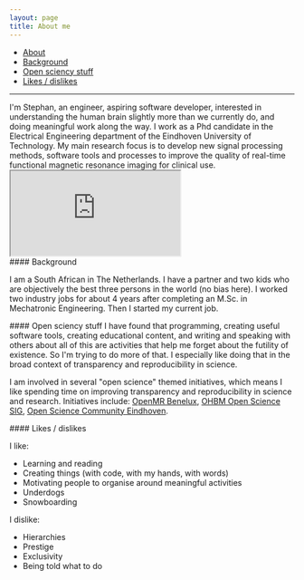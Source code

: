 ```yaml
---
layout: page
title: About me
---
```


- [About](#about)
- [Background](#background)
- [Open sciency stuff](#open)
- [Likes / dislikes](#likes)

---
<div id='about'></div>
I'm Stephan, an engineer, aspiring software developer, interested in understanding the human brain slightly more than we currently do, and doing meaningful work along the way. I work as a Phd candidate in the Electrical Engineering department of the Eindhoven University of Technology. My main research focus is to develop new signal processing methods, software tools and processes to improve the quality of real-time functional magnetic resonance imaging for clinical use.   

<iframe src="https://elc.github.io/blog/iframes/ode-python/foxes-rabbits-iframe.html"></iframe>


<div id='background'></div>
#### Background

I am a South African in The Netherlands. I have a partner and two kids who are objectively the best three persons in the world (no bias here). 
I worked two industry jobs for about 4 years after completing an M.Sc. in Mechatronic Engineering. Then I started my current job. 

<div id='open'></div>
#### Open sciency stuff
I have found that programming, creating useful software tools, creating educational content, and writing and speaking with others about all of this are activities that help me forget about the futility of existence. So I'm trying to do more of that. I especially like doing that in the broad context of transparency and reproducibility in science.

I am involved in several "open science" themed initiatives, which means I like spending time on improving transparency and reproducibility in science and research. Initiatives include: [OpenMR Benelux](https://openmrbenelux.github.io/), [OHBM Open Science SIG](https://ossig.netlify.com/), [Open Science Community Eindhoven](https://osceindhoven.github.io/). 

<div id='likes'></div>
#### Likes / dislikes

I like:
- Learning and reading
- Creating things (with code, with my hands, with words)
- Motivating people to organise around meaningful activities
- Underdogs
- Snowboarding

I dislike:
- Hierarchies
- Prestige
- Exclusivity
- Being told what to do



 

  



